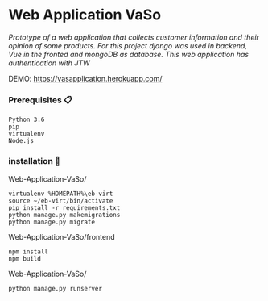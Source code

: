 # Web Application VaSo

_Prototype of a web application that collects customer information and their opinion of some products. For this project django was used in backend, Vue in the fronted and mongoDB as database. This web application has authentication with JTW_

DEMO: https://vasapplication.herokuapp.com/

### Prerequisites 📋

```
Python 3.6
pip
virtualenv
Node.js
```

### installation 🔧

Web-Application-VaSo/
```
virtualenv %HOMEPATH%\eb-virt
source ~/eb-virt/bin/activate
pip install -r requirements.txt
python manage.py makemigrations
python manage.py migrate
```
Web-Application-VaSo/frontend
```
npm install
npm build
```
Web-Application-VaSo/
```
python manage.py runserver
```
